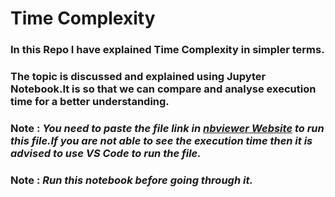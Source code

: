 # Time Complexity

### In this Repo I have explained **Time Complexity** in simpler terms.

### The topic is discussed and explained using **Jupyter Notebook**.It is so that we can compare and analyse execution time for a better understanding.

### **Note** : *You need to paste the file link in **[nbviewer Website](https://nbviewer.org/)** to run this file.If you are not able to see the execution time then it is advised to use **VS Code** to run the file.*

### **Note** : *Run this notebook before going through it.*

